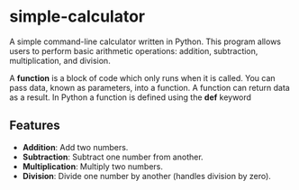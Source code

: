 # simple-calculator
A simple command-line calculator written in Python. This program allows users to perform basic arithmetic operations: addition, subtraction, multiplication, and division.

A **function** is a block of code which only runs when it is called.
You can pass data, known as parameters, into a function.
A function can return data as a result.
In Python a function is defined using the **def** keyword

## Features

- **Addition**: Add two numbers.
- **Subtraction**: Subtract one number from another.
- **Multiplication**: Multiply two numbers.
- **Division**: Divide one number by another (handles division by zero).
